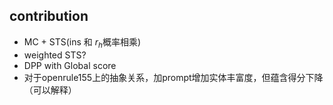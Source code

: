 ## contribution
+ MC + STS(ins 和 $r_h$概率相乘)
+ weighted STS?
+ DPP with Global score
+ 对于openrule155上的抽象关系，加prompt增加实体丰富度，但蕴含得分下降（可以解释）